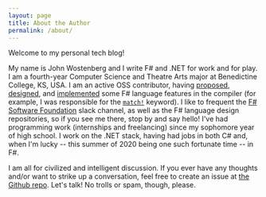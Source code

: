 ```yaml
---
layout: page
title: About the Author
permalink: /about/
---
```


Welcome to my personal tech blog!

My name is John Wostenberg and I write F# and
.NET for work and for play. I am a fourth-year Computer Science and Theatre Arts
major at Benedictine College, KS, USA. I am an active OSS contributor, having [proposed][my-proposals], [designed][my-rfcs], and [implemented][my-prs] some F# language features in the compiler (for example, I was responsible for the [`match!`][match-bang-pr] keyword). I like to frequent the [F# Software Foundation][fssf] slack channel, as well as the F# language design repositories, so if you see me there, stop by and say hello! I've had programming work (internships and freelancing) since my sophomore year of high school. I work on the .NET stack, having had jobs in both C# and, when I'm lucky -- this summer of 2020 being one such fortunate time -- in F#.

I am all for civilized and intelligent discussion. If you ever have any thoughts and/or want to strike up a conversation, feel free to create an issue at [the Github repo](https://github.com/jwosty/jwosty.github.io/issues). Let's talk! No trolls or spam, though, please.

[my-proposals]:     https://github.com/fsharp/fslang-suggestions/issues?q=is%3Aissue+author%3Ajwosty
[my-rfcs]:          https://github.com/fsharp/fslang-design/issues?q=is%3Aissue+author%3Ajwosty
[my-prs]:           https://github.com/dotnet/fsharp/pulls?utf8=.&q=is:pr+author:jwosty
[match-bang-pr]:    https://github.com/dotnet/fsharp/pulls?q=is%3Apr+author%3Ajwosty
[fssf]:             https://fsharp.org/